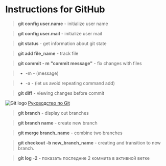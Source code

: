 # Instructions for GitHub

>**git config user.name** - initialize user name

>**git config user.mail** - initialize user mail

>**git status** - get information about git state

>**git add file_name** - track file

>**git commit - m "commit message"** - fix changes with files

> - -m - (message)

> - -a - (let us avoid repeating command add)

> **git diff** - viewing changes before commit

![Git logo](https://miro.medium.com/max/1400/0*jIyGQA6mkKZ8Rc2w.jpg)
[Руководство по Git](https://github.com/cyberspacedk/Git-commands "Help")

> **git branch** - display out branches

> **git branch name** - create new branch

> **git merge branch_name** - combine two branches

>**git checkout -b new_branch_name** - creating and transition to new branch.





>**git log -2** - показать последние 2 коммита в активной ветке 